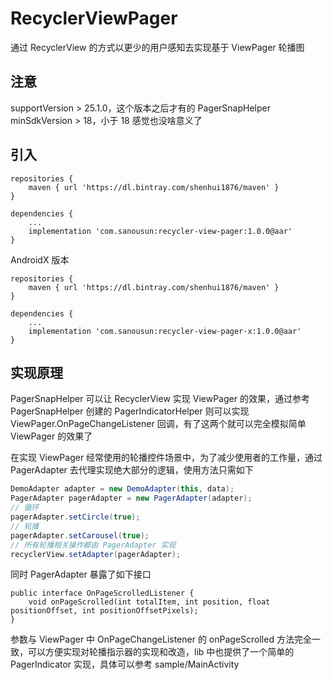 # RecyclerViewPager

通过 RecyclerView 的方式以更少的用户感知去实现基于 ViewPager 轮播图

## 注意
supportVersion > 25.1.0，这个版本之后才有的 PagerSnapHelper
minSdkVersion > 18，小于 18 感觉也没啥意义了

## 引入

```
repositories {
    maven { url 'https://dl.bintray.com/shenhui1876/maven' }
}

dependencies {
    ...
    implementation 'com.sanousun:recycler-view-pager:1.0.0@aar'
}
```

AndroidX 版本

```
repositories {
    maven { url 'https://dl.bintray.com/shenhui1876/maven' }
}

dependencies {
    ...
    implementation 'com.sanousun:recycler-view-pager-x:1.0.0@aar'
}
```

## 实现原理

PagerSnapHelper 可以让 RecyclerView 实现 ViewPager 的效果，通过参考 PagerSnapHelper 创建的 PagerIndicatorHelper 则可以实现 ViewPager.OnPageChangeListener 回调，有了这两个就可以完全模拟简单 ViewPager 的效果了

在实现 ViewPager 经常使用的轮播控件场景中，为了减少使用者的工作量，通过 PagerAdapter 去代理实现绝大部分的逻辑，使用方法只需如下

```java
DemoAdapter adapter = new DemoAdapter(this, data);
PagerAdapter pagerAdapter = new PagerAdapter(adapter);
// 循环
pagerAdapter.setCircle(true);
// 轮播
pagerAdapter.setCarousel(true);
// 所有轮播相关操作都由 PagerAdapter 实现
recyclerView.setAdapter(pagerAdapter);
```

同时 PagerAdapter 暴露了如下接口

```
public interface OnPageScrolledListener {
    void onPageScrolled(int totalItem, int position, float positionOffset, int positionOffsetPixels);
}
```
参数与 ViewPager 中 OnPageChangeListener 的 onPageScrolled 方法完全一致，可以方便实现对轮播指示器的实现和改造，lib 中也提供了一个简单的 PagerIndicator 实现，具体可以参考 sample/MainActivity


